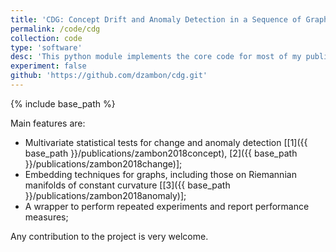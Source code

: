 ```yaml
---
title: 'CDG: Concept Drift and Anomaly Detection in a Sequence of Graphs.'
permalink: /code/cdg
collection: code
type: 'software'
desc: 'This python module implements the core code for most of my publications.'
experiment: false
github: 'https://github.com/dzambon/cdg.git'
---
```


{% include base_path %}

Main features are:

- Multivariate statistical tests for change and anomaly detection [[1]({{ base_path }}/publications/zambon2018concept), [2]({{ base_path }}/publications/zambon2018change)];
- Embedding techniques for graphs, including those on Riemannian manifolds of constant curvature [[3]({{ base_path }}/publications/zambon2018anomaly)];
- A wrapper to perform repeated experiments and report performance measures;

Any contribution to the project is very welcome. 